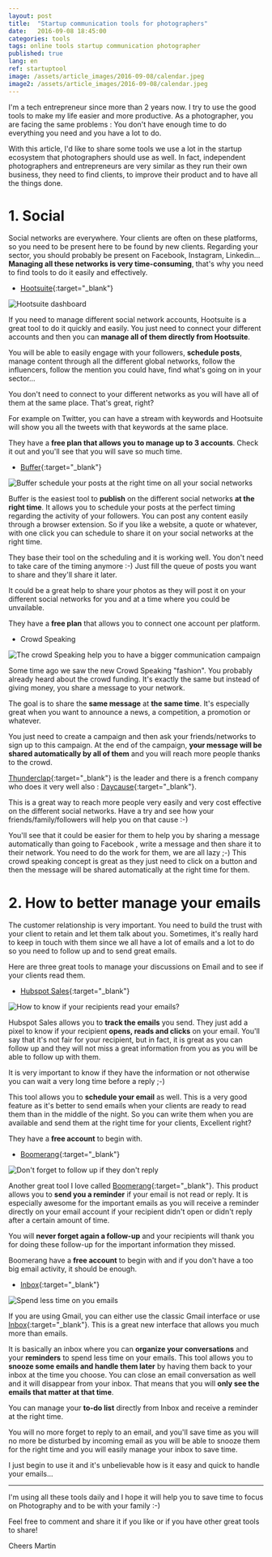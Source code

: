 ```yaml
---
layout: post
title:  "Startup communication tools for photographers"
date:   2016-09-08 18:45:00
categories: tools
tags: online tools startup communication photographer
published: true
lang: en
ref: startuptool
image: /assets/article_images/2016-09-08/calendar.jpeg
image2: /assets/article_images/2016-09-08/calendar.jpeg
---
```


I'm a tech entrepreneur since more than 2 years now. I try to use the good tools to make my life easier and more productive.
As a photographer, you are facing the same problems : You don't have enough time to do everything you need and you have a lot to do.  

With this article, I'd like to share some tools we use a lot in the startup ecosystem that photographers should use as well. 
In fact, independent photographers and entrepreneurs are very similar as they run their own business, they need to find clients, to improve their product and to have all the things done.

# 1. Social 

Social networks are everywhere. Your clients are often on these platforms, so you need to be present here to be found by new clients. 
Regarding your sector, you should probably be present on Facebook, Instagram, Linkedin... **Managing all these networks is very time-consuming**, that's why you need to find tools to do it easily and effectively. 

  * [Hootsuite][hootsuite]{:target="_blank"}

![Hootsuite dashboard](/assets/article_images/2016-09-08/hootsuite.png)

If you need to manage different social network accounts, Hootsuite is a great tool to do it quickly and easily. 
You just need to connect your different accounts and then you can **manage all of them directly from Hootsuite**. 

You will be able to easily engage with your followers, **schedule posts**, manage content through all the different global networks, follow the influencers, follow the mention you could have, find what's going on in your sector... 

You don't need to connect to your different networks as you will have all of them at the same place. That's great, right? 

For example on Twitter, you can have a stream with keywords and Hootsuite will show you all the tweets with that keywords at the same place.

They have a **free plan that allows you to manage up to 3 accounts**. Check it out and you'll see that you will save so much time. 

  * [Buffer][buffer]{:target="_blank"}

![Buffer schedule your posts at the right time on all your social networks](/assets/article_images/2016-09-08/buffer.png)

Buffer is the easiest tool to **publish** on the different social networks **at the right time**. It allows you to schedule your posts at the perfect timing regarding the activity of your followers.
You can post any content easily through a browser extension. So if you like a website, a quote or whatever, with one click you can schedule to share it on your social networks at the right time. 

They base their tool on the scheduling and it is working well. You don't need to take care of the timing anymore :-) Just fill the queue of posts you want to share and they'll share it later. 

It could be a great help to share your photos as they will post it on your different social networks for you and at a time where you could be unvailable.

They have a **free plan** that allows you to connect one account per platform.

  * Crowd Speaking

![The crowd Speaking help you to have a bigger communication campaign](/assets/article_images/2016-09-08/thunderclap.png)

Some time ago we saw the new Crowd Speaking "fashion". You probably already heard about the crowd funding. It's exactly the same but instead of giving money, you share a message to your network. 

The goal is to share the **same message** at **the same time**. It's especially great when you want to announce a news, a competition, a promotion or whatever. 

You just need to create a campaign and then ask your friends/networks to sign up to this campaign. At the end of the campaign, **your message will be shared automatically by all of them** and you will reach more people thanks to the crowd. 


[Thunderclap][thunderclap]{:target="_blank"} is the leader and there is a french company who does it very well also : [Daycause][daycause]{:target="_blank"}. 

This is a great way to reach more people very easily and very cost effective on the different social networks. Have a try and see how your friends/family/followers will help you on that cause :-) 

You'll see that it could be easier for them to help you by sharing a message automatically than going to Facebook , write a message and then share it to their network. You need to do the work for them, we are all lazy ;-) This crowd speaking concept is great as they just need to click on a button and then the message will be shared automatically at the right time for them.


# 2. How to better manage your emails

The customer relationship is very important. You need to build the trust with your client to retain and let them talk about you. 
Sometimes, it's really hard to keep in touch with them since we all have a lot of emails and a lot to do so you need to follow up and to send great emails. 

Here are three great tools to manage your discussions on Email and to see if your clients read them. 

  * [Hubspot Sales][sidekick]{:target="_blank"}

![How to know if your recipients read your emails?](/assets/article_images/2016-09-08/hubspot.png)

Hubspot Sales allows you to **track the emails** you send. They just add a pixel to know if your recipient **opens, reads and clicks** on your email. 
You'll say that it's not fair for your recipient, but in fact, it is great as you can follow up and they will not miss a great information from you as you will be able to follow up with them.

It is very important to know if they have the information or not otherwise you can wait a very long time before a reply ;-) 

This tool allows you to **schedule your email** as well. This is a very good feature as it's better to send emails when your clients are ready to read them than in the middle of the night. So you can write them when you are available and send them at the right time for your clients, Excellent right? 

They have a **free account** to begin with. 

  * [Boomerang][boomerang]{:target="_blank"}

![Don't forget to follow up if they don't reply](/assets/article_images/2016-09-08/boomerang.png)

Another great tool I love called [Boomerang][boomerang]{:target="_blank"}. This product allows you to **send you a reminder** if your email is not read or reply. It is especially awesome for the important emails as you will receive a reminder directly on your email account if your recipient didn't open or didn't reply after a certain amount of time. 

You will **never forget again a follow-up** and your recipients will thank you for doing these follow-up for the important information they missed. 


Boomerang have a **free account** to begin with and if you don't have a too big email activity, it should be enough. 



  * [Inbox][inbox]{:target="_blank"}

![Spend less time on you emails](/assets/article_images/2016-09-08/inbox.png)


If you are using Gmail, you can either use the classic Gmail interface or use [Inbox][inbox]{:target="_blank"}. This is a great new interface that allows you much more than emails. 

It is basically an inbox where you can **organize your conversations** and your **reminders** to spend less time on your emails.
This tool allows you to **snooze some emails and handle them later** by having them back to your inbox at the time you choose. 
You can close an email conversation as well and it will disappear from your inbox. That means that you will **only see the emails that matter at that time**. 

You can manage your **to-do list** directly from Inbox and receive a reminder at the right time. 

You will no more forget to reply to an email, and you'll save time as you will no more be disturbed by incoming email as you will be able to snooze them for the right time and you will easily manage your inbox to save time.

I just begin to use it and it's unbelievable how is it easy and quick to handle your emails...


---

I'm using all these tools daily and I hope it will help you to save time to focus on Photography and to be with your family :-) 

Feel free to comment and share it if you like or if you have other great tools to share! 

Cheers
Martin


[hootsuite]: http://hootsuite.com/
[buffer]: https://buffer.com/
[thunderclap]: https://www.thunderclap.it/
[dayCause]: http://daycause.org/
[boomerang]: http://www.boomeranggmail.com/fr/
[sidekick]: http://www.hubspot.com/products/sales/sales-tools
[inbox]: https://www.google.com/inbox/






